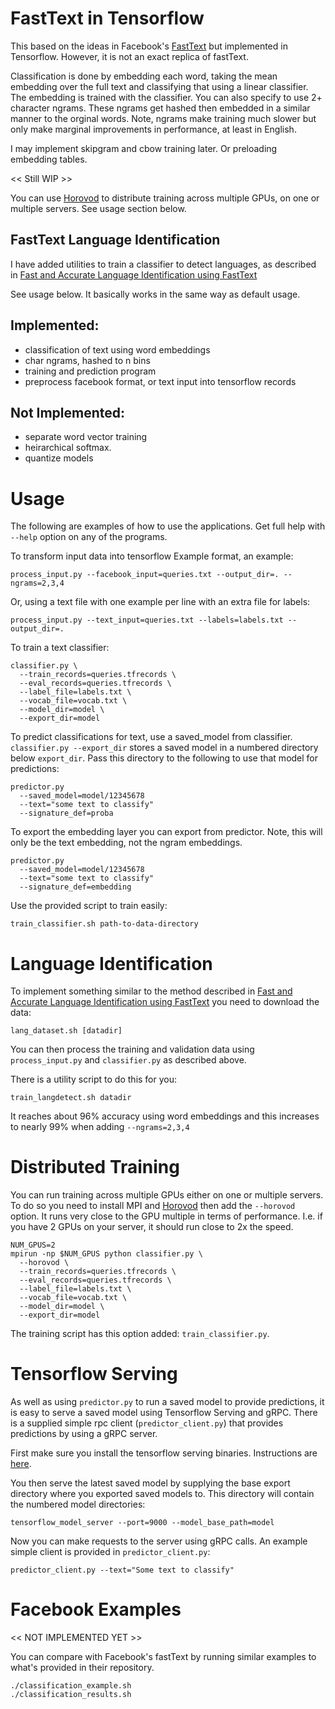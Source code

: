 # FastText in Tensorflow

This based on the ideas in Facebook's [FastText](https://github.com/facebookresearch/fastText) but implemented in
Tensorflow. However, it is not an exact replica of fastText.

Classification is done by embedding each word, taking the mean
embedding over the full text and classifying that using a linear
classifier. The embedding is trained with the classifier.  You can
also specify to use 2+ character ngrams. These ngrams get hashed then
embedded in a similar manner to the orginal words. Note, ngrams make
training much slower but only make marginal improvements in
performance, at least in English.

I may implement skipgram and cbow training later. Or preloading
embedding tables.

<< Still WIP >>

You can use [Horovod](https://github.com/uber/horovod) to distribute
training across multiple GPUs, on one or multiple servers. See usage
section below.

## FastText Language Identification

I have added utilities to train a classifier to detect languages, as
described in [Fast and Accurate Language Identification using
FastText](https://fasttext.cc/blog/2017/10/02/blog-post.html)

See usage below. It basically works in the same way as default usage.

## Implemented:
- classification of text using word embeddings
- char ngrams, hashed to n bins
- training and prediction program
- preprocess facebook format, or text input into tensorflow records

## Not Implemented:
- separate word vector training
- heirarchical softmax.
- quantize models

# Usage

The following are examples of how to use the applications. Get full help with
`--help` option on any of the programs.

To transform input data into tensorflow Example format, an example:

    process_input.py --facebook_input=queries.txt --output_dir=. --ngrams=2,3,4

Or, using a text file with one example per line with an extra file for labels:

    process_input.py --text_input=queries.txt --labels=labels.txt --output_dir=.

To train a text classifier:

    classifier.py \
      --train_records=queries.tfrecords \
      --eval_records=queries.tfrecords \
      --label_file=labels.txt \
      --vocab_file=vocab.txt \
      --model_dir=model \
      --export_dir=model

To predict classifications for text, use a saved_model from
classifier. `classifier.py --export_dir` stores a saved model in a
numbered directory below `export_dir`. Pass this directory to the
following to use that model for predictions:

    predictor.py
      --saved_model=model/12345678
      --text="some text to classify"
      --signature_def=proba

To export the embedding layer you can export from predictor. Note,
this will only be the text embedding, not the ngram embeddings.

    predictor.py
      --saved_model=model/12345678
      --text="some text to classify"
      --signature_def=embedding

Use the provided script to train easily:

    train_classifier.sh path-to-data-directory

# Language Identification

To implement something similar to the method described in [Fast and
Accurate Language Identification using
FastText](https://fasttext.cc/blog/2017/10/02/blog-post.html) you need to download the data:

    lang_dataset.sh [datadir]

You can then process the training and validation data using
`process_input.py` and `classifier.py` as described above.

There is a utility script to do this for you:

    train_langdetect.sh datadir

It reaches about 96% accuracy using word embeddings and this increases to nearly 99% when 
adding `--ngrams=2,3,4`

# Distributed Training

You can run training across multiple GPUs either on one or multiple
servers. To do so you need to install MPI and
[Horovod](https://github.com/uber/horovod) then add the `--horovod`
option. It runs very close to the GPU multiple in terms of
performance. I.e. if you have 2 GPUs on your server, it should run
close to 2x the speed.

    NUM_GPUS=2
    mpirun -np $NUM_GPUS python classifier.py \
      --horovod \
      --train_records=queries.tfrecords \
      --eval_records=queries.tfrecords \
      --label_file=labels.txt \
      --vocab_file=vocab.txt \
      --model_dir=model \
      --export_dir=model

The training script has this option added: `train_classifier.py`.

# Tensorflow Serving

As well as using `predictor.py` to run a saved model to provide
predictions, it is easy to serve a saved model using Tensorflow
Serving and gRPC. There is a supplied simple rpc client (`predictor_client.py`)
that provides predictions by using a gRPC server.

First make sure you install the tensorflow serving binaries. Instructions are [here](https://github.com/tensorflow/serving/blob/master/tensorflow_serving/g3doc/setup.md#installing-the-modelserver).

You then serve the latest saved model by supplying the base export
directory where you exported saved models to. This directory will
contain the numbered model directories:

    tensorflow_model_server --port=9000 --model_base_path=model

Now you can make requests to the server using gRPC calls. An example
simple client is provided in `predictor_client.py`:

    predictor_client.py --text="Some text to classify"

# Facebook Examples

<< NOT IMPLEMENTED YET >>

You can compare with Facebook's fastText by running similar examples
to what's provided in their repository.

    ./classification_example.sh
    ./classification_results.sh
